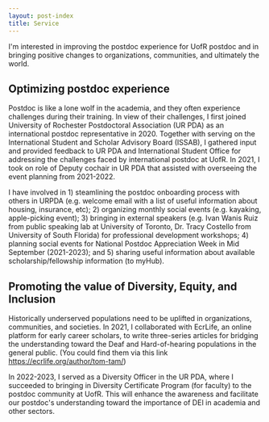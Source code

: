 ```yaml
---
layout: post-index
title: Service
---
```


I'm interested in improving the postdoc experience for UofR postdoc and in bringing positive changes to organizations, communities, and ultimately the world. 

## Optimizing postdoc experience
Postdoc is like a lone wolf in the academia, and they often experience challenges during their training. In view of their challenges, I first joined University of Rochester Postdoctoral Association (UR PDA) as an international postdoc representative in 2020. Together with serving on the International Student and Scholar Advisory Board (ISSAB), I gathered input and provided feedback to UR PDA and International Student Office for addressing the challenges faced by international postdoc at UofR. In 2021, I took on role of Deputy cochair in UR PDA that assisted with overseeing the event planning from 2021-2022.

I have involved in 1) steamlining the postdoc onboarding process with others in URPDA (e.g. welcome email with a list of useful information about housing, insurance, etc); 2) organizing monthly social events (e.g. kayaking, apple-picking event); 3) bringing in external speakers (e.g. Ivan Wanis Ruiz from public speaking lab at University of Toronto, Dr. Tracy Costello from University of South Florida) for professional development workshops; 4) planning social events for National Postdoc Appreciation Week in Mid September (2021-2023); and 5) sharing useful information about available scholarship/fellowship information (to myHub). 

## Promoting the value of Diversity, Equity, and Inclusion
Historically underserved populations need to be uplifted in organizations, communities, and societies. In 2021, I collaborated with EcrLife, an online platform for early career scholars, to write three-series articles for bridging the understanding toward the Deaf and Hard-of-hearing populations in the general public. (You could find them via this link https://ecrlife.org/author/tom-tam/) 

In 2022-2023, I served as a Diversity Officer in the UR PDA, where I succeeded to bringing in Diversity Certificate Program (for faculty) to the postdoc community at UofR. This will enhance the awareness and facilitate our postdoc's understanding toward the importance of DEI in academia and other sectors.
